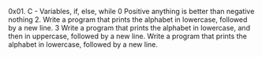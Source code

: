 0x01. C - Variables, if, else, while
0 Positive anything is better than negative nothing
2. Write a program that prints the alphabet in lowercase, followed by a new line.
3 Write a program that prints the alphabet in lowercase, and then in uppercase, followed by a new line.
Write a program that prints the alphabet in lowercase, followed by a new line.
